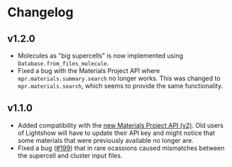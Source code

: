 # Changelog

## v1.2.0

- Molecules as "big supercells" is now implemented using `Database.from_files_molecule`.
- Fixed a bug with the Materials Project API where `mpr.materials.summary.search` no longer works. This was changed to `mpr.materials.search`, which seems to provide the same functionality.

## v1.1.0

- Added compatibility with the [new Materials Project API (v2)](https://next-gen.materialsproject.org/api). Old users of Lightshow will have to update their API key and might notice that some materials that were previously available no longer are.
- Fixed a bug ([#199](https://github.com/AI-multimodal/Lightshow/issues/199)) that in rare ocassions caused mismatches between the supercell and cluster input files.
